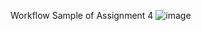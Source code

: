 Workflow Sample of Assignment 4
![image](https://github.com/user-attachments/assets/5080b025-15b8-4c39-b83f-6c69bfdb7ff1)
